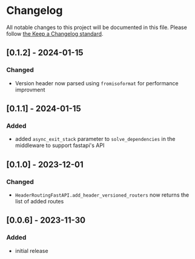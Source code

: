 # Changelog

All notable changes to this project will be documented in this file.
Please follow [the Keep a Changelog standard](https://keepachangelog.com/en/1.0.0/).

## [0.1.2] - 2024-01-15

### Changed

* Version header now parsed using `fromisoformat` for performance improvment

## [0.1.1] - 2024-01-15

### Added

* added `async_exit_stack` parameter to `solve_dependencies` in the middleware to support fastapi's API

## [0.1.0] - 2023-12-01

### Changed

* `HeaderRoutingFastAPI.add_header_versioned_routers` now returns the list of added routes

## [0.0.6] - 2023-11-30

### Added

* initial release

